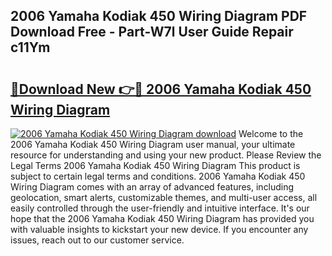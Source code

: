 ## 2006 Yamaha Kodiak 450 Wiring Diagram PDF Download Free - Part-W7l User Guide Repair c11Ym

# <h2><a href="http://dfrk8c6.blite.top/?on=2006+Yamaha+Kodiak+450+Wiring+Diagram">🔗Download New 👉🔴 2006 Yamaha Kodiak 450 Wiring Diagram</a></h2>

[![2006 Yamaha Kodiak 450 Wiring Diagram download](https://i.imgur.com/lujVjoI.png)](http://dfrk8c6.blite.top/?on=2006+Yamaha+Kodiak+450+Wiring+Diagram)
Welcome to the 2006 Yamaha Kodiak 450 Wiring Diagram user manual, your ultimate resource for understanding and using your new product. Please Review the Legal Terms 2006 Yamaha Kodiak 450 Wiring Diagram This product is subject to certain legal terms and conditions. 2006 Yamaha Kodiak 450 Wiring Diagram comes with an array of advanced features, including geolocation, smart alerts, customizable themes, and multi-user access, all easily controlled through the user-friendly and intuitive interface. It's our hope that the 2006 Yamaha Kodiak 450 Wiring Diagram has provided you with valuable insights to kickstart your new device. If you encounter any issues, reach out to our customer service.
